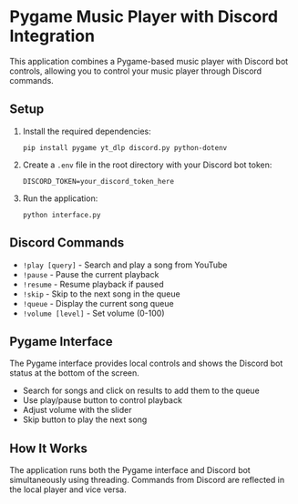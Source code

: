 # Pygame Music Player with Discord Integration

This application combines a Pygame-based music player with Discord bot controls, allowing you to control your music player through Discord commands.

## Setup

1. Install the required dependencies:
   ```
   pip install pygame yt_dlp discord.py python-dotenv
   ```

2. Create a `.env` file in the root directory with your Discord bot token:
   ```
   DISCORD_TOKEN=your_discord_token_here
   ```

3. Run the application:
   ```
   python interface.py
   ```

## Discord Commands

- `!play [query]` - Search and play a song from YouTube
- `!pause` - Pause the current playback
- `!resume` - Resume playback if paused
- `!skip` - Skip to the next song in the queue
- `!queue` - Display the current song queue
- `!volume [level]` - Set volume (0-100)

## Pygame Interface

The Pygame interface provides local controls and shows the Discord bot status at the bottom of the screen.

- Search for songs and click on results to add them to the queue
- Use play/pause button to control playback
- Adjust volume with the slider
- Skip button to play the next song

## How It Works

The application runs both the Pygame interface and Discord bot simultaneously using threading. Commands from Discord are reflected in the local player and vice versa. 